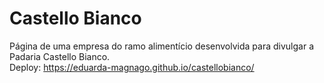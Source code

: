 # Castello Bianco
Página de uma empresa do ramo alimentício desenvolvida para divulgar a Padaria Castello Bianco.<br>
Deploy: https://eduarda-magnago.github.io/castellobianco/
